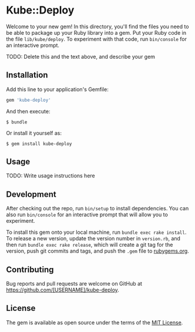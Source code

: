 # Kube::Deploy

Welcome to your new gem! In this directory, you'll find the files you need to be able to package up your Ruby library into a gem. Put your Ruby code in the file `lib/kube/deploy`. To experiment with that code, run `bin/console` for an interactive prompt.

TODO: Delete this and the text above, and describe your gem

## Installation

Add this line to your application's Gemfile:

```ruby
gem 'kube-deploy'
```

And then execute:

    $ bundle

Or install it yourself as:

    $ gem install kube-deploy

## Usage

TODO: Write usage instructions here

## Development

After checking out the repo, run `bin/setup` to install dependencies. You can also run `bin/console` for an interactive prompt that will allow you to experiment.

To install this gem onto your local machine, run `bundle exec rake install`. To release a new version, update the version number in `version.rb`, and then run `bundle exec rake release`, which will create a git tag for the version, push git commits and tags, and push the `.gem` file to [rubygems.org](https://rubygems.org).

## Contributing

Bug reports and pull requests are welcome on GitHub at https://github.com/[USERNAME]/kube-deploy.


## License

The gem is available as open source under the terms of the [MIT License](http://opensource.org/licenses/MIT).

